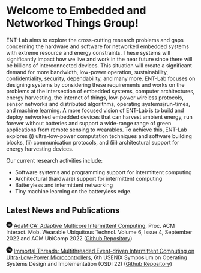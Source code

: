 # Welcome to Embedded and Networked Things Group!

ENT-Lab aims to explore the cross-cutting research problems and gaps concerning the hardware and software for networked embedded systems with extreme resource and energy constraints. These systems will significantly impact how we live and work in the near future since there will be billions of interconnected devices. This situation will create a significant demand for more bandwidth, low-power operation, sustainability, confidentiality, security, dependability, and many more. ENT-Lab focuses on designing systems by considering these requirements and works on the problems at the intersection of embedded systems, computer architectures, energy harvesting, the internet of things,  low-power wireless protocols, sensor networks and distributed algorithms, operating systems/run-times, and machine learning. A more focused vision of ENT-Lab is to build and deploy networked embedded devices that can harvest ambient energy, run forever without batteries and support a wide-range range of green applications from remote sensing to wearables. To achieve this, ENT-Lab explores (i) ultra-low-power computation techniques and software building blocks, (ii) communication protocols, and (iii) architectural support for energy harvesting devices.

Our current research activities include:
- Software systems and programming support for intermittent computing
- Architectural (hardware) support for intermittent computing
- Batteryless and intermittent networking
- Tiny machine learning on the batteryless edge.

## Latest News and Publications
<svg xmlns="http://www.w3.org/2000/svg" width="16" height="16" fill="currentColor" class="bi bi-arrow-down-right-circle-fill" viewBox="0 0 16 16"> <path d="M0 8a8 8 0 1 1 16 0A8 8 0 0 1 0 8zm5.904-2.803a.5.5 0 1 0-.707.707L9.293 10H6.525a.5.5 0 0 0 0 1H10.5a.5.5 0 0 0 .5-.5V6.525a.5.5 0 0 0-1 0v2.768L5.904 5.197z"/> </svg> [AdaMICA: Adaptive Multicore Intermittent Computing](), Proc. ACM Interact. Mob. Wearable Ubiquitous Technol. Volume 6, Issue 4, September 2022 and ACM UbiComp 2022 ([Github Repository](https://tinysystems.github.io/adamica/)) 

<svg xmlns="http://www.w3.org/2000/svg" width="16" height="16" fill="currentColor" class="bi bi-arrow-down-right-circle-fill" viewBox="0 0 16 16"> <path d="M0 8a8 8 0 1 1 16 0A8 8 0 0 1 0 8zm5.904-2.803a.5.5 0 1 0-.707.707L9.293 10H6.525a.5.5 0 0 0 0 1H10.5a.5.5 0 0 0 .5-.5V6.525a.5.5 0 0 0-1 0v2.768L5.904 5.197z"/> </svg> [Immortal Threads: Multithreaded Event-driven Intermittent Computing on Ultra-Low-Power Microcontrollers](https://www.usenix.org/conference/osdi22/presentation/yildiz), 6th USENIX Symposium on Operating Systems Design and Implementation (OSDI 22) ([Github Repository](https://tinysystems.github.io/ImmortalThreads/)) 
